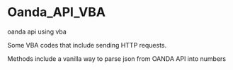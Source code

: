 # Oanda_API_VBA
oanda api using vba

Some VBA codes that include sending HTTP requests.

Methods include a vanilla way to parse json from OANDA API into numbers
